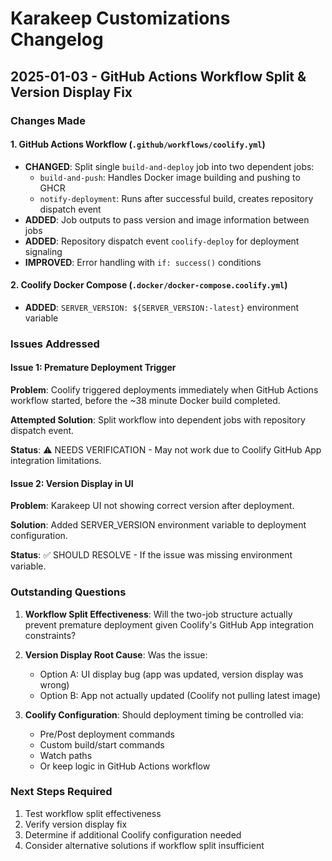 # Karakeep Customizations Changelog

## 2025-01-03 - GitHub Actions Workflow Split & Version Display Fix

### Changes Made

#### 1. GitHub Actions Workflow (`.github/workflows/coolify.yml`)
- **CHANGED**: Split single `build-and-deploy` job into two dependent jobs:
  - `build-and-push`: Handles Docker image building and pushing to GHCR
  - `notify-deployment`: Runs after successful build, creates repository dispatch event
- **ADDED**: Job outputs to pass version and image information between jobs
- **ADDED**: Repository dispatch event `coolify-deploy` for deployment signaling
- **IMPROVED**: Error handling with `if: success()` conditions

#### 2. Coolify Docker Compose (`.docker/docker-compose.coolify.yml`)
- **ADDED**: `SERVER_VERSION: ${SERVER_VERSION:-latest}` environment variable

### Issues Addressed

#### Issue 1: Premature Deployment Trigger
**Problem**: Coolify triggered deployments immediately when GitHub Actions workflow started, before the ~38 minute Docker build completed.

**Attempted Solution**: Split workflow into dependent jobs with repository dispatch event.

**Status**: ⚠️ NEEDS VERIFICATION - May not work due to Coolify GitHub App integration limitations.

#### Issue 2: Version Display in UI
**Problem**: Karakeep UI not showing correct version after deployment.

**Solution**: Added SERVER_VERSION environment variable to deployment configuration.

**Status**: ✅ SHOULD RESOLVE - If the issue was missing environment variable.

### Outstanding Questions

1. **Workflow Split Effectiveness**: Will the two-job structure actually prevent premature deployment given Coolify's GitHub App integration constraints?

2. **Version Display Root Cause**: Was the issue:
   - Option A: UI display bug (app was updated, version display was wrong)
   - Option B: App not actually updated (Coolify not pulling latest image)

3. **Coolify Configuration**: Should deployment timing be controlled via:
   - Pre/Post deployment commands
   - Custom build/start commands
   - Watch paths
   - Or keep logic in GitHub Actions workflow

### Next Steps Required

1. Test workflow split effectiveness
2. Verify version display fix
3. Determine if additional Coolify configuration needed
4. Consider alternative solutions if workflow split insufficient